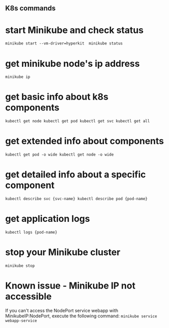 ## K8s commands

# start Minikube and check status
`
minikube start --vm-driver=hyperkit 
minikube status
`

# get minikube node's ip address
`minikube ip`

# get basic info about k8s components
`
kubectl get node
kubectl get pod
kubectl get svc
kubectl get all
`

# get extended info about components
`
kubectl get pod -o wide
kubectl get node -o wide
`

# get detailed info about a specific component
`
kubectl describe svc {svc-name}
kubectl describe pod {pod-name}
`

# get application logs
`kubectl logs {pod-name}`

# stop your Minikube cluster
`minikube stop`

# Known issue - Minikube IP not accessible
If you can't access the NodePort service webapp with MinikubeIP:NodePort, execute the following command:
`minikube service webapp-service`
